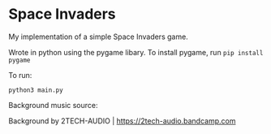 # Space Invaders

My implementation of a simple Space Invaders game.

Wrote in python using the pygame libary. To install pygame, run ```pip install pygame```

To run: 

```
python3 main.py
```

Background music source:

Background by 2TECH-AUDIO | https://2tech-audio.bandcamp.com
